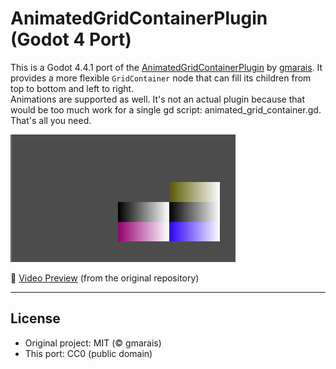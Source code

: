 # AnimatedGridContainerPlugin (Godot 4 Port)

This is a Godot 4.4.1 port of the [AnimatedGridContainerPlugin](https://github.com/gmarais/AnimatedGridContainerPlugin) by [gmarais](https://github.com/gmarais).
It provides a more flexible `GridContainer` node that can fill its children from top to bottom and left to right.  
Animations are supported as well. 
It's not an actual plugin because that would be too much work for a single gd script: animated_grid_container.gd. That's all you need. 

![Screenshot](screenshot.png)

🎥 [Video Preview](https://www.youtube.com/watch?v=_RCcwMFoaJ0) (from the original repository)

---

## License
- Original project: MIT (© gmarais)  
- This port: CC0 (public domain)  
